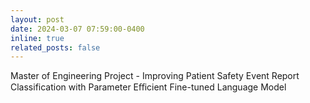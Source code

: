 ```yaml
---
layout: post
date: 2024-03-07 07:59:00-0400
inline: true
related_posts: false
---
```


Master of Engineering Project - Improving Patient Safety Event Report Classification with Parameter Eﬀicient Fine-tuned Language Model